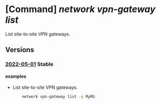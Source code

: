# [Command] _network vpn-gateway list_

List site-to-site VPN gateways.

## Versions

### [2022-05-01](/Resources/mgmt-plane/L3N1YnNjcmlwdGlvbnMve30vcHJvdmlkZXJzL21pY3Jvc29mdC5uZXR3b3JrL3ZwbmdhdGV3YXlz/2022-05-01.xml) **Stable**

<!-- mgmt-plane /subscriptions/{}/providers/microsoft.network/vpngateways 2022-05-01 -->
<!-- mgmt-plane /subscriptions/{}/resourcegroups/{}/providers/microsoft.network/vpngateways 2022-05-01 -->

#### examples

- List site-to-site VPN gateways.
    ```bash
        network vpn-gateway list -g MyRG
    ```
